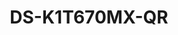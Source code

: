 ---
id: 7
title: "DS-K1T670MX-QR"
slug: "access-7"
subTitle: "7-Inch Touchscreen with QR & Multi-Face Detection"
category: "accesscontrol"
imgCard: "/src/assets/images/accesscontrol/DS-K1T670MX-QR/DS-K1T670MX-QR-1.webp"
imgAlt: "DS-K1T670MX-QR"
thumbnails: [
  "/src/assets/images/accesscontrol/DS-K1T670MX-QR/DS-K1T670MX-QR-1.webp",
]
features: [
  "7\" LCD touchscreen with 2MP wide-angle camera",
  "Recognition distance: 0.3 to 3 meters",
  "Fast face detection: less than 0.2 seconds/user with 99% or higher accuracy",
  "Stores 6,000 faces, 50,000 cards, and 150,000 events",
  "Supports M1 card, QR code, and face mask detection",
  "Detects single or up to 5 faces at once",
  "Works with secure door control unit for 2-door management",
  "Supports ISAPI, ISUP 5.0, TCP/IP (IPv4 & IPv6)",
]
rating: 4.5
reviewCount: 50
specifications: {
  System: {
    Operation_system: "Linux"
  },
  Display: {
    Resolution: "600 × 1024",
    Size: "7-inch",
    Type: "Touch screen"
  },
  Video: {
    FOV: "HFOV= 88°; VFOV= 44°",
    Pixel: "2 MP",
    Lens: "Dual-lens",
    WDR: "Support",
    Video_standard: "PAL (Default)/NTSC"
  },
  Network: {
    Wired_network: "Support 10/100/1000 Mbps self-adaptive"
  }
}
---